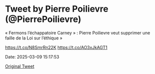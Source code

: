 # Tweet by Pierre Poilievre (@PierrePoilievre)

« Fermons l’échappatoire Carney » : Pierre Poilievre veut supprimer une faille de la Loi sur l’éthique »

https://t.co/N8SmrRn22K https://t.co/AO3xJkAGT1

Date: 2025-03-09 15:17:53

[Original Tweet](https://x.com/PierrePoilievre/status/1898755122961785003)
